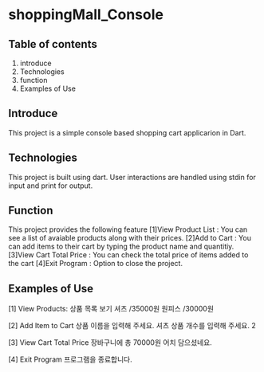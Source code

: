 # shoppingMall_Console

## Table of contents
1. introduce
2. Technologies
3. function
4. Examples of Use

## Introduce 
This project is a simple console based shopping cart applicarion in Dart.

## Technologies
This project is built using dart.
User interactions are handled using stdin for input and print for output.

## Function
This project provides the following feature
[1]View Product List : You can see a list of avaiable products along with their prices.
[2]Add to Cart : You can add items to their cart by typing the product name and quantitiy.
[3]View Cart Total Price : You can check the total price of items added to the cart
[4]Exit Program : Option to close the project.

## Examples of Use
[1] View Products:
   상품 목록 보기
셔츠 /35000원
원피스 /30000원

[2] Add Item to Cart
  상품 이름을 입력해 주세요.
  셔츠
  상품 개수를 입력해 주세요.
  2
  
[3] View Cart Total Price
  장바구니에 총 70000원 어치 담으셨네요.
  
[4] Exit Program 
  프로그램을 종료합니다.

